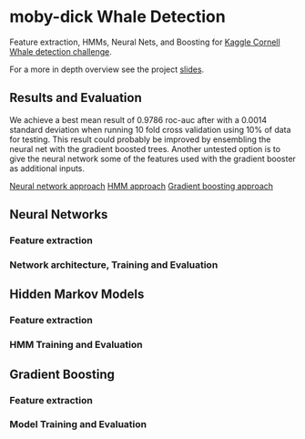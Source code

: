 # moby-dick Whale Detection

Feature extraction, HMMs, Neural Nets, and Boosting for [Kaggle Cornell Whale detection challenge](https://www.kaggle.com/c/whale-detection-challenge).

For a more in depth overview see the project <a href="slides/whale_presentation.pdf" download>slides</a>.

## Results and Evaluation

We achieve a best mean result of 0.9786 roc-auc after with a 0.0014 standard
 deviation when running 10 fold cross validation using 10% of data for testing.
 This result could probably be improved by ensembling the neural net with
 the gradient boosted trees. Another untested option is to give the neural network
 some of the features used with the gradient booster as additional inputs.


[Neural network approach](#neural-networks)
[HMM approach](#Hidden-markov-models)
[Gradient boosting approach](#gradient-boosting)

## Neural Networks

### Feature extraction

### Network architecture, Training and Evaluation

## Hidden Markov Models

### Feature extraction

### HMM Training and Evaluation

## Gradient Boosting

### Feature extraction

### Model Training and Evaluation
